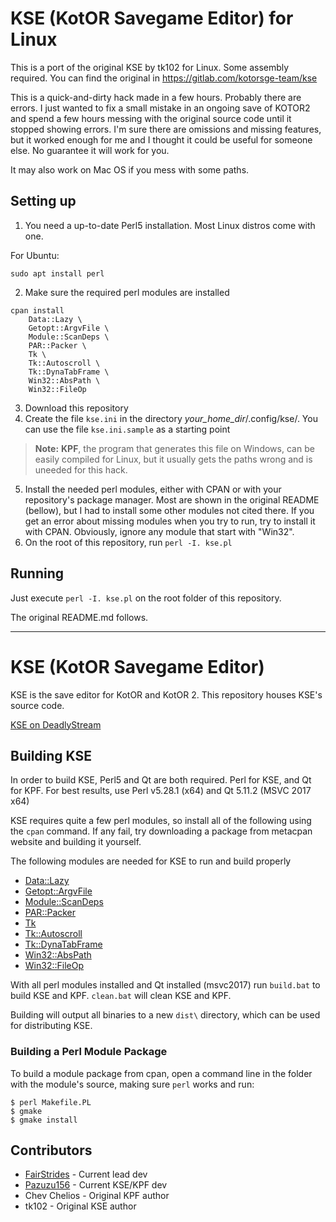 # KSE (KotOR Savegame Editor) for Linux

This is a port of the original KSE by tk102 for Linux. Some assembly required. You can find the original in <https://gitlab.com/kotorsge-team/kse>

This is a quick-and-dirty hack made in a few hours. Probably there are errors. I just wanted to fix a small mistake in an ongoing save of KOTOR2 and spend a few hours messing with the original source code until it stopped showing errors. I'm sure there are omissions and missing features, but it worked enough for me and I thought it could be useful for someone else. No guarantee it will work for you.

It may also work on Mac OS if you mess with some paths.

## Setting up

1. You need a up-to-date Perl5 installation. Most Linux distros come with one.

For Ubuntu:
```
sudo apt install perl
```

2. Make sure the required perl modules are installed

```
cpan install
    Data::Lazy \
    Getopt::ArgvFile \
    Module::ScanDeps \
    PAR::Packer \
    Tk \
    Tk::Autoscroll \
    Tk::DynaTabFrame \
    Win32::AbsPath \
    Win32::FileOp
```

3. Download this repository
4. Create the file `kse.ini` in the directory *your_home_dir*/.config/kse/. You can use the file `kse.ini.sample` as a starting point
> **Note:** **KPF**, the program that generates this file on Windows, can be easily compiled for Linux, but it usually gets the paths wrong and is uneeded for this hack.
5. Install the needed perl modules, either with CPAN or with your repository's package manager. Most are shown in the original README (bellow), but I had to install some other modules not cited there. If you get an error about missing modules when you try to run, try to install it with CPAN. Obviously, ignore any module that start with "Win32".
6. On the root of this repository, run `perl -I. kse.pl`


## Running
Just execute `perl -I. kse.pl` on the root folder of this repository.

The original README.md follows.

***

# KSE (KotOR Savegame Editor)

KSE is the save editor for KotOR and KotOR 2. This repository houses KSE's source code.

[KSE on DeadlyStream][1]

## Building KSE

In order to build KSE, Perl5 and Qt are both required. Perl for KSE, and Qt for KPF. For best results, use Perl v5.28.1 (x64) and Qt 5.11.2 (MSVC 2017 x64)

KSE requires quite a few perl modules, so install all of the following using the `cpan` command. If any fail, try downloading a package from metacpan website and building it yourself.

The following modules are needed for KSE to run and build properly

* [Data::Lazy][2]
* [Getopt::ArgvFile][10]
* [Module::ScanDeps][11]
* [PAR::Packer][12]
* [Tk][3]
* [Tk::Autoscroll][4]
* [Tk::DynaTabFrame][5]
* [Win32::AbsPath][6]
* [Win32::FileOp][7]

With all perl modules installed and Qt installed (msvc2017) run `build.bat` to build KSE and KPF. `clean.bat` will clean KSE and KPF.

Building will output all binaries to a new `dist\` directory, which can be used for distributing KSE.

### Building a Perl Module Package

To build a module package from cpan, open a command line in the folder with the module's source, making sure `perl` works and run:

```shell
$ perl Makefile.PL
$ gmake
$ gmake install
```

## Contributors

* [FairStrides][8] - Current lead dev
* [Pazuzu156][9] - Current KSE/KPF dev
* Chev Chelios - Original KPF author
* tk102 - Original KSE author

[//]: # (Links reference)
[1]: https://deadlystream.com/files/file/503-kotor-savegame-editor/
[2]: https://metacpan.org/pod/Data::Lazy
[3]: https://metacpan.org/pod/distribution/Tk/Tk.pod
[4]: https://metacpan.org/pod/Tk::Autoscroll
[5]: https://metacpan.org/pod/Tk::DynaTabFrame
[6]: https://metacpan.org/pod/Win32::AbsPath
[7]: https://metacpan.org/pod/Win32::FileOp
[8]: https://deadlystream.com/profile/9107-fair-strides/
[9]: https://gitlab.com/pazuzu156
[10]: https://metacpan.org/pod/Getopt::ArgvFile
[11]: https://metacpan.org/pod/Module::ScanDeps
[12]: https://metacpan.org/pod/PAR::Packer
